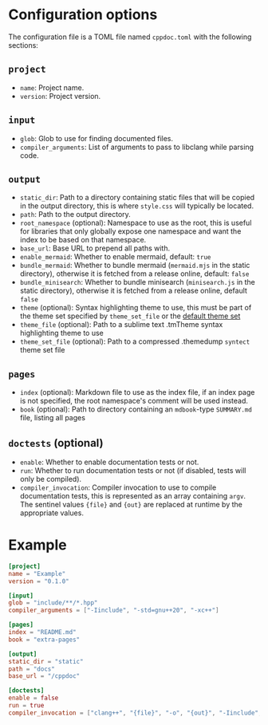 # Configuration options
The configuration file is a TOML file named `cppdoc.toml` with the following sections:

## `project`
- `name`: Project name.
- `version`: Project version.

## `input`
- `glob`: Glob to use for finding documented files.
- `compiler_arguments`: List of arguments to pass to libclang while parsing code.

## `output`
- `static_dir`: Path to a directory containing static files that will be copied in the output directory, this is where `style.css` will typically be located.
- `path`: Path to the output directory.
- `root_namespace` (optional): Namespace to use as the root, this is useful for libraries that only globally expose one namespace and want the index to be based on that namespace.
- `base_url`: Base URL to prepend all paths with.
- `enable_mermaid`: Whether to enable mermaid, default: `true`
- `bundle_mermaid`: Whether to bundle mermaid (`mermaid.mjs` in the static directory), otherwise it is fetched from a release online, default: `false`
- `bundle_minisearch`: Whether to bundle minisearch (`minisearch.js` in the static directory), otherwise it is fetched from a release online, default `false`
- `theme` (optional): Syntax highlighting theme to use, this must be part of the theme set specified by `theme_set_file` or the [default theme set](https://github.com/getzola/zola/tree/master/components/config/sublime/themes)
- `theme_file` (optional): Path to a sublime text .tmTheme syntax highlighting theme to use
- `theme_set_file` (optional): Path to a compressed .themedump `syntect` theme set file


## `pages`
- `index` (optional): Markdown file to use as the index file, if an index page is not specified, the root namespace's comment will be used instead.
- `book` (optional): Path to directory containing an `mdbook`-type `SUMMARY.md` file, listing all pages

## `doctests` (optional)
- `enable`: Whether to enable documentation tests or not.
- `run`: Whether to run documentation tests or not (if disabled, tests will only be compiled).
- `compiler_invocation`: Compiler invocation to use to compile documentation tests, this is represented as an array containing `argv`. The sentinel values `{file}` and `{out}` are replaced at runtime by the appropriate values.


# Example

```toml
[project]
name = "Example"
version = "0.1.0"

[input]
glob = "include/**/*.hpp"
compiler_arguments = ["-Iinclude", "-std=gnu++20", "-xc++"]

[pages]
index = "README.md"
book = "extra-pages"

[output]
static_dir = "static"
path = "docs"
base_url = "/cppdoc"

[doctests]
enable = false 
run = true
compiler_invocation = ["clang++", "{file}", "-o", "{out}", "-Iinclude", "-std=c++20"]
```
